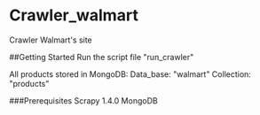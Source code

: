 # Crawler_walmart
Crawler Walmart's site

##Getting Started
Run the script file "run_crawler"

All products stored in MongoDB:
Data_base: "walmart"
Collection: "products"

###Prerequisites
Scrapy 1.4.0
MongoDB
